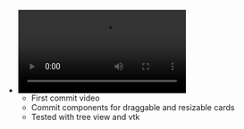 - ![2022-02-26 01-35-32.mkv](2022-02-26%2001-35-32.mkv) 
	- First commit video
	- Commit components for draggable and resizable cards
	- Tested with tree view and vtk

